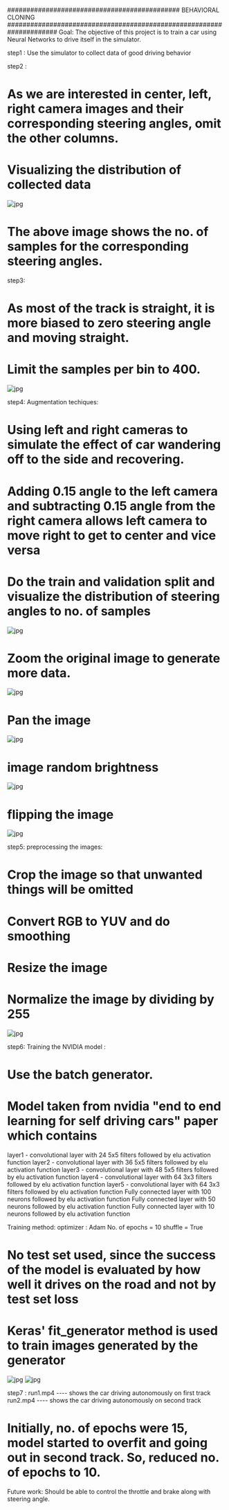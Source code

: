 ############################################# BEHAVIORAL CLONING #####################################################################
Goal: 
The objective of this project is to train a car using Neural Networks to drive itself in the simulator.

step1 :
Use the simulator to collect data of good driving behavior

step2 :
# As we are interested in center, left, right camera images and their corresponding steering angles, omit the other columns.
# Visualizing the distribution of collected data
![jpg](images/data_distribution.JPG)
# The above image shows the no. of samples for the corresponding steering angles.

step3:
# As most of the track is straight, it is more biased to zero steering angle and moving straight.
# Limit the samples per bin to 400.
![jpg](images/data_altered.JPG)

step4:
Augmentation techiques:
# Using left and right cameras to simulate the effect of car wandering off to the side and recovering.
# Adding 0.15 angle to the left camera and subtracting 0.15 angle from the right camera allows left camera to move right to get to center and vice versa

# Do the train and validation split and visualize the distribution of steering angles to no. of samples
![jpg](images/train_valid_distribution.JPG)

# Zoom the original image to generate more data.
![jpg](images/zoomed_image.JPG)

# Pan the image
![jpg](images/pan_image.JPG)

# image random brightness
![jpg](images/bright_image.JPG)

# flipping the image
![jpg](images/data_altered.JPG)

step5:
preprocessing the images:
# Crop the image so that unwanted things will be omitted
# Convert RGB to YUV and do smoothing
# Resize the image
# Normalize the image by dividing by 255

![jpg](images/processed_image.JPG)

step6:
Training the NVIDIA model :
# Use the batch generator.
# Model taken from nvidia "end to end learning for self driving cars" paper which contains
layer1 - convolutional layer with 24 5x5 filters followed by elu activation function
layer2 - convolutional layer with 36 5x5 filters followed by elu activation function
layer3 - convolutional layer with 48 5x5 filters followed by elu activation function
layer4 - convolutional layer with 64 3x3 filters followed by elu activation function
layer5 - convolutional layer with 64 3x3 filters followed by elu activation function
Fully connected layer with 100 neurons followed by elu activation function
Fully connected layer with 50 neurons followed by elu activation function
Fully connected layer with 10 neurons followed by elu activation function

Training method:
optimizer : Adam
No. of epochs = 10
shuffle = True

# No test set used, since the success of the model is evaluated by how well it drives on the road and not by test set loss
# Keras' fit_generator method is used to train images generated by the generator

![jpg](images/model_summary.JPG)
![jpg](images/train_valid_loss.JPG)

step7 :
run1.mp4 ---- shows the car driving autonomously on first track
run2.mp4 ---- shows the car driving autonomously on second track

# Initially, no. of epochs were 15, model started to overfit and going out in second track. So, reduced no. of epochs to 10.

Future work: Should be able to control the throttle and brake along with steering angle.
